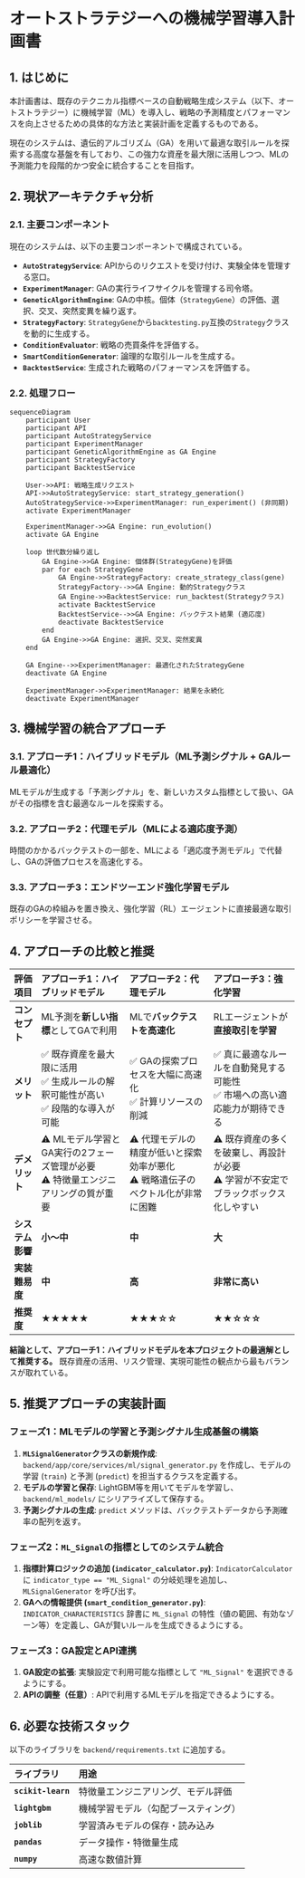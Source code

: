 

# オートストラテジーへの機械学習導入計画書

## 1. はじめに

本計画書は、既存のテクニカル指標ベースの自動戦略生成システム（以下、オートストラテジー）に機械学習（ML）を導入し、戦略の予測精度とパフォーマンスを向上させるための具体的な方法と実装計画を定義するものである。

現在のシステムは、遺伝的アルゴリズム（GA）を用いて最適な取引ルールを探索する高度な基盤を有しており、この強力な資産を最大限に活用しつつ、MLの予測能力を段階的かつ安全に統合することを目指す。

## 2. 現状アーキテクチャ分析

### 2.1. 主要コンポーネント

現在のシステムは、以下の主要コンポーネントで構成されている。

-   **`AutoStrategyService`**: APIからのリクエストを受け付け、実験全体を管理する窓口。
-   **`ExperimentManager`**: GAの実行ライフサイクルを管理する司令塔。
-   **`GeneticAlgorithmEngine`**: GAの中核。個体（`StrategyGene`）の評価、選択、交叉、突然変異を繰り返す。
-   **`StrategyFactory`**: `StrategyGene`から`backtesting.py`互換の`Strategy`クラスを動的に生成する。
-   **`ConditionEvaluator`**: 戦略の売買条件を評価する。
-   **`SmartConditionGenerator`**: 論理的な取引ルールを生成する。
-   **`BacktestService`**: 生成された戦略のパフォーマンスを評価する。

### 2.2. 処理フロー

```mermaid
sequenceDiagram
    participant User
    participant API
    participant AutoStrategyService
    participant ExperimentManager
    participant GeneticAlgorithmEngine as GA Engine
    participant StrategyFactory
    participant BacktestService

    User->>API: 戦略生成リクエスト
    API->>AutoStrategyService: start_strategy_generation()
    AutoStrategyService->>ExperimentManager: run_experiment() (非同期)
    activate ExperimentManager

    ExperimentManager->>GA Engine: run_evolution()
    activate GA Engine

    loop 世代数分繰り返し
        GA Engine->>GA Engine: 個体群(StrategyGene)を評価
        par for each StrategyGene
            GA Engine->>StrategyFactory: create_strategy_class(gene)
            StrategyFactory-->>GA Engine: 動的Strategyクラス
            GA Engine->>BacktestService: run_backtest(Strategyクラス)
            activate BacktestService
            BacktestService-->>GA Engine: バックテスト結果 (適応度)
            deactivate BacktestService
        end
        GA Engine->>GA Engine: 選択、交叉、突然変異
    end

    GA Engine-->>ExperimentManager: 最適化されたStrategyGene
    deactivate GA Engine

    ExperimentManager->>ExperimentManager: 結果を永続化
    deactivate ExperimentManager
```

## 3. 機械学習の統合アプローチ

### 3.1. アプローチ1：ハイブリッドモデル（ML予測シグナル + GAルール最適化）

MLモデルが生成する「予測シグナル」を、新しいカスタム指標として扱い、GAがその指標を含む最適なルールを探索する。

### 3.2. アプローチ2：代理モデル（MLによる適応度予測）

時間のかかるバックテストの一部を、MLによる「適応度予測モデル」で代替し、GAの評価プロセスを高速化する。

### 3.3. アプローチ3：エンドツーエンド強化学習モデル

既存のGAの枠組みを置き換え、強化学習（RL）エージェントに直接最適な取引ポリシーを学習させる。

## 4. アプローチの比較と推奨

| 評価項目 | アプローチ1：ハイブリッドモデル | アプローチ2：代理モデル | アプローチ3：強化学習 |
| :--- | :--- | :--- | :--- |
| **コンセプト** | ML予測を**新しい指標**としてGAで利用 | MLで**バックテストを高速化** | RLエージェントが**直接取引を学習** |
| **メリット** | ✅ 既存資産を最大限に活用<br>✅ 生成ルールの解釈可能性が高い<br>✅ 段階的な導入が可能 | ✅ GAの探索プロセスを大幅に高速化<br>✅ 計算リソースの削減 | ✅ 真に最適なルールを自動発見する可能性<br>✅ 市場への高い適応能力が期待できる |
| **デメリット** | ⚠️ MLモデル学習とGA実行の2フェーズ管理が必要<br>⚠️ 特徴量エンジニアリングの質が重要 | ⚠️ 代理モデルの精度が低いと探索効率が悪化<br>⚠️ 戦略遺伝子のベクトル化が非常に困難 | ⚠️ 既存資産の多くを破棄し、再設計が必要<br>⚠️ 学習が不安定でブラックボックス化しやすい |
| **システム影響** | **小〜中** | **中** | **大** |
| **実装難易度** | **中** | **高** | **非常に高い** |
| **推奨度** | **★★★★★** | **★★★☆☆** | **★★☆☆☆** |

**結論として、アプローチ1：ハイブリッドモデルを本プロジェクトの最適解として推奨する。** 既存資産の活用、リスク管理、実現可能性の観点から最もバランスが取れている。

## 5. 推奨アプローチの実装計画

### フェーズ1：MLモデルの学習と予測シグナル生成基盤の構築

1.  **`MLSignalGenerator`クラスの新規作成**: `backend/app/core/services/ml/signal_generator.py` を作成し、モデルの学習 (`train`) と予測 (`predict`) を担当するクラスを定義する。
2.  **モデルの学習と保存**: LightGBM等を用いてモデルを学習し、`backend/ml_models/` にシリアライズして保存する。
3.  **予測シグナルの生成**: `predict` メソッドは、バックテストデータから予測確率の配列を返す。

### フェーズ2：`ML_Signal`の指標としてのシステム統合

1.  **指標計算ロジックの追加 (`indicator_calculator.py`)**: `IndicatorCalculator` に `indicator_type == "ML_Signal"` の分岐処理を追加し、`MLSignalGenerator` を呼び出す。
2.  **GAへの情報提供 (`smart_condition_generator.py`)**: `INDICATOR_CHARACTERISTICS` 辞書に `ML_Signal` の特性（値の範囲、有効なゾーン等）を定義し、GAが賢いルールを生成できるようにする。

### フェーズ3：GA設定とAPI連携

1.  **GA設定の拡張**: 実験設定で利用可能な指標として `"ML_Signal"` を選択できるようにする。
2.  **APIの調整（任意）**: APIで利用するMLモデルを指定できるようにする。

## 6. 必要な技術スタック

以下のライブラリを `backend/requirements.txt` に追加する。

| ライブラリ | 用途 |
| :--- | :--- |
| **`scikit-learn`** | 特徴量エンジニアリング、モデル評価 |
| **`lightgbm`** | 機械学習モデル（勾配ブースティング） |
| **`joblib`** | 学習済みモデルの保存・読み込み |
| **`pandas`** | データ操作・特徴量生成 |
| **`numpy`** | 高速な数値計算 |
